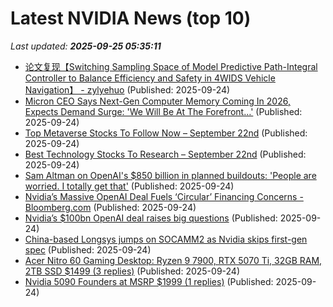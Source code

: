 # Latest NVIDIA News (top 10)
_Last updated: **2025-09-25 05:35:11**_

- [论文复现【Switching Sampling Space of Model Predictive Path-Integral Controller to Balance Efficiency and Safety in 4WIDS Vehicle Navigation】 - zylyehuo](https://www.cnblogs.com/zylyehuo/p/19109029) (Published: 2025-09-24)
- [Micron CEO Says Next-Gen Computer Memory Coming In 2026, Expects Demand Surge: 'We Will Be At The Forefront…'](https://biztoc.com/x/367fba146cd275a7) (Published: 2025-09-24)
- [Top Metaverse Stocks To Follow Now – September 22nd](https://www.etfdailynews.com/2025/09/24/top-metaverse-stocks-to-follow-now-september-22nd/) (Published: 2025-09-24)
- [Best Technology Stocks To Research – September 22nd](https://www.etfdailynews.com/2025/09/24/best-technology-stocks-to-research-september-22nd/) (Published: 2025-09-24)
- [Sam Altman on OpenAI's $850 billion in planned buildouts: 'People are worried. I totally get that'](https://www.cnbc.com/2025/09/23/sam-altman-openais-850-billion-in-planned-buildouts-bubble-concern.html) (Published: 2025-09-24)
- [Nvidia’s Massive OpenAI Deal Fuels ‘Circular’ Financing Concerns - Bloomberg.com](https://slashdot.org/firehose.pl?op=view&amp;id=179506790) (Published: 2025-09-24)
- [Nvidia’s $100bn OpenAI deal raises big questions](https://www.independent.ie/business/world/nvidias-100bn-openai-deal-raises-big-questions/a789884233.html) (Published: 2025-09-24)
- [China-based Longsys jumps on SOCAMM2 as Nvidia skips first-gen spec](https://www.digitimes.com/news/a20250924PD225/nvidia-market-ai-server-hbm-sk-hynix.html) (Published: 2025-09-24)
- [Acer Nitro 60 Gaming Desktop: Ryzen 9 7900, RTX 5070 Ti, 32GB RAM, 2TB SSD $1499 (3 replies)](https://slickdeals.net/f/18628957-acer-nitro-60-gaming-desktop-ryzen-9-7900-rtx-5070-ti-32gb-ram-2tb-ssd-1499) (Published: 2025-09-24)
- [Nvidia 5090 Founders at MSRP $1999 (1 replies)](https://slickdeals.net/f/18628948-nvidia-5090-founders-at-msrp-1999) (Published: 2025-09-24)
